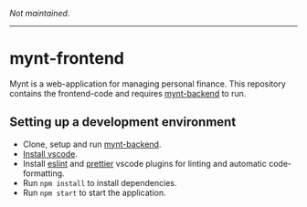 *Not maintained.*

---

# mynt-frontend

Mynt is a web-application for managing personal finance. This repository contains the frontend-code and requires [mynt-backend](https://github.com/petterdaae/mynt-backend) to run.

## Setting up a development environment

- Clone, setup and run [mynt-backend](https://github.com/petterdaae/mynt-backend).
- [Install vscode](https://code.visualstudio.com/).
- Install [eslint](https://marketplace.visualstudio.com/items?itemName=dbaeumer.vscode-eslint) and [prettier](https://marketplace.visualstudio.com/items?itemName=esbenp.prettier-vscode) vscode plugins for linting and automatic code-formatting.
- Run `npm install` to install dependencies.
- Run `npm start` to start the application.
